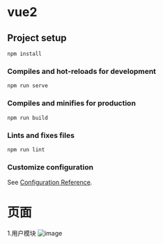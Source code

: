 # vue2

## Project setup
```
npm install
```

### Compiles and hot-reloads for development
```
npm run serve
```

### Compiles and minifies for production
```
npm run build
```

### Lints and fixes files
```
npm run lint
```

### Customize configuration
See [Configuration Reference](https://cli.vuejs.org/config/).

# 页面
1.用户模块
![image](https://github.com/HYT111222/Automated-Warehouse-Management-System---Front-End/assets/126467475/dec2f372-7a15-46c4-ac1c-c8af6921603d)

